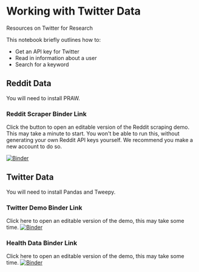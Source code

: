 # Working with Twitter Data
Resources on Twitter for Research

This notebook briefly outlines how to:
* Get an API key for Twitter
* Read in information about a user
* Search for a keyword

## Reddit Data
You will need to install PRAW.

### Reddit Scraper Binder Link
Click the button to open an editable version of the Reddit scraping demo. This may take a minute to start.
You won't be able to run this, without generating your own Reddit API keys yourself. We recommend you make a new account to do so.

[![Binder](https://mybinder.org/badge_logo.svg)](https://mybinder.org/v2/gh/UKDataServiceOpen/working-with-twitter-data/HEAD?urlpath=%2Fdoc%2Ftree%2FReddit-Scrape-Demo.ipynb)

## Twitter Data
You will need to install Pandas and Tweepy.

### Twitter Demo Binder Link
Click here to open an editable version of the demo, this may take some time.
[![Binder](https://mybinder.org/badge_logo.svg)](https://mybinder.org/v2/gh/UKDataServiceOpen/working-with-twitter-data/HEAD?filepath=%2FTwitterDemo.ipynb)

### Health Data Binder Link
Click here to open an editable version of the demo, this may take some time.
[![Binder](https://mybinder.org/badge_logo.svg)](https://mybinder.org/v2/gh/UKDataServiceOpen/working-with-twitter-data/HEAD?labpath=%2FHealthDemo%2FHealthTidyDemo.ipynb)
